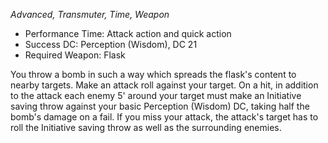 _Advanced, Transmuter, Time, Weapon_
 
- Performance Time: Attack action and quick action
- Success DC: Perception (Wisdom), DC 21
- Required Weapon: Flask
 
You throw a bomb in such a way which spreads the flask's content to nearby targets. Make an attack roll against your target. On a hit, in addition to the attack each enemy 5' around your target must make an Initiative saving throw against your basic Perception (Wisdom) DC, taking half the bomb's damage on a fail. If you miss your attack, the attack's target has to roll the Initiative saving throw as well as the surrounding enemies.